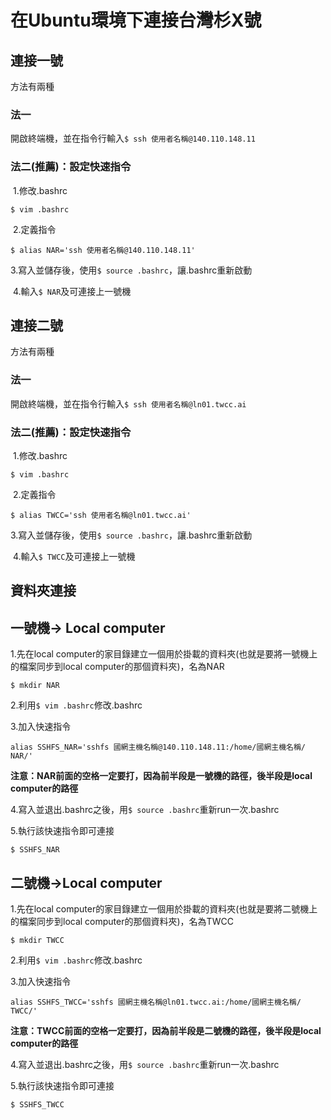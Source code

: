 # 在Ubuntu環境下連接台灣杉X號

## 連接一號

方法有兩種

### 法一

​	開啟終端機，並在指令行輸入`$ ssh 使用者名稱@140.110.148.11`

### 法二(推薦)：設定快速指令

​	1.修改.bashrc

```
$ vim .bashrc
```

​	2.定義指令

```
$ alias NAR='ssh 使用者名稱@140.110.148.11'
```

​	3.寫入並儲存後，使用`$ source .bashrc`，讓.bashrc重新啟動

​	4.輸入`$ NAR`及可連接上一號機

## 連接二號

方法有兩種

### 法一

​	開啟終端機，並在指令行輸入`$ ssh 使用者名稱@ln01.twcc.ai`

### 法二(推薦)：設定快速指令

​	1.修改.bashrc

```
$ vim .bashrc
```

​	2.定義指令

```
$ alias TWCC='ssh 使用者名稱@ln01.twcc.ai'
```

​	3.寫入並儲存後，使用`$ source .bashrc`，讓.bashrc重新啟動

​	4.輸入`$ TWCC`及可連接上一號機

## 資料夾連接

## 一號機-> Local computer

1.先在local computer的家目錄建立一個用於掛載的資料夾(也就是要將一號機上的檔案同步到local computer的那個資料夾)，名為NAR

```
$ mkdir NAR
```

2.利用`$ vim .bashrc`修改.bashrc

3.加入快速指令

```
alias SSHFS_NAR='sshfs 國網主機名稱@140.110.148.11:/home/國網主機名稱/ NAR/'
```

**注意：NAR前面的空格一定要打，因為前半段是一號機的路徑，後半段是local computer的路徑**

4.寫入並退出.bashrc之後，用`$ source .bashrc`重新run一次.bashrc

5.執行該快速指令即可連接

```
$ SSHFS_NAR
```

## 二號機->Local computer

1.先在local computer的家目錄建立一個用於掛載的資料夾(也就是要將二號機上的檔案同步到local computer的那個資料夾)，名為TWCC

```
$ mkdir TWCC
```

2.利用`$ vim .bashrc`修改.bashrc

3.加入快速指令

```
alias SSHFS_TWCC='sshfs 國網主機名稱@ln01.twcc.ai:/home/國網主機名稱/ TWCC/'
```

**注意：TWCC前面的空格一定要打，因為前半段是二號機的路徑，後半段是local computer的路徑**

4.寫入並退出.bashrc之後，用`$ source .bashrc`重新run一次.bashrc

5.執行該快速指令即可連接

```
$ SSHFS_TWCC
```

